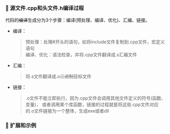 ### 🐋 源文件.cpp和头文件.h编译过程
代码的~~编译~~生成分为3个步骤：编译(预处理、编译、优化)、汇编、链接。
- 编译：
  > 预处理：处理#开头的语句，如将include文件复制到.cpp文件，宏定义语句  
  > 编译、优化：语法检查，并将.cpp文件翻译成.s汇编文件  
- 汇编：
  > 将.s文件翻译成.o~~二进制~~目标文件
- 链接：
  >.o文件不能立即执行，因为.cpp文件会调用其他文件定义的符号(函数、变量)，
或者调用某个库函数，链接的过程就是将这些.cpp文件对应的.o文件链接为一个整体，生成exe或者dll
### 🐋 扩展和示例
